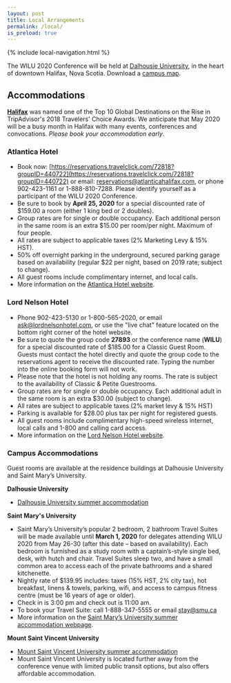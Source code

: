 ```yaml
---
layout: post
title: Local Arrangements
permalink: /local/
is_preload: true
---
```


{% include local-navigation.html %}

The WILU 2020 Conference will be held at [Dalhousie University](http://dal.ca), in the heart of downtown Halifax, Nova Scotia. Download a [campus map](https://www.dal.ca/campus-maps/maps.html).

## Accommodations

**[Halifax](https://discoverhalifaxns.com/)** was named one of the Top 10 Global Destinations on the Rise in TripAdvisor's 2018 Travelers' Choice Awards. We anticipate that May 2020 will be a busy month in Halifax with many events, conferences and convocations. *Please book your accommodation early*.

<!-- **Recommended Accommodations**
- [Atlantica Hotel](#Atlantica-Hotel)
- [Lord Nelson Hotel](#Lord-Nelson-Hotel)
- [Campus Accommodations](#Campus-Accommodations) -->

### Atlantica Hotel
- Book now: [https://reservations.travelclick.com/72818?groupID=440722](https://reservations.travelclick.com/72818?groupID=440722) or  email: [reservations@atlanticahalifax.com](reservations@atlanticahalifax.com), or phone 902-423-1161 or 1-888-810-7288. Please identify yourself as a participant of the WILU 2020 Conference.
- Be sure to book by **April 25, 2020** for a special discounted rate of $159.00 a room (either 1 king bed or 2 doubles). 
- Group rates are for single or double occupancy. Each additional person in the same room is an extra $15.00 per room/per night. Maximum of four people.
- All rates are subject to applicable taxes (2% Marketing Levy & 15% HST).
- 50% off overnight parking in the underground, secured parking garage based on availability (regular $22 per night, based on 2019 rate; subject to change).
- All guest rooms include complimentary internet, and local calls.
- More information on the [Atlantica Hotel website](https://www.atlanticahotelhalifax.com/).


### Lord Nelson Hotel
-	Phone 902-423-5130 or 1-800-565-2020, or email [ask@lordnelsonhotel.com](mailto:ask@lordnelsonhotel.com), or use the "live chat" feature located on the bottom right corner of the hotel website. 
-	Be sure to quote the group code **27893** or the conference name (**WILU**) for a special discounted rate of $185.00 for a Classic Guest Room. Guests must contact the hotel directly and quote the group code to the reservations agent to receive the discounted rate. Typing the number into the online booking form will not work.
-	Please note that the hotel is not holding any rooms. The rate is subject to the availability of Classic & Petite Guestrooms. 
-	Group rates are for single or double occupancy. Each additional adult in the same room is an extra $30.00 (subject to change).
-	All rates are subject to applicable taxes (2% market levy & 15% HST)
-	Parking is available for $28.00 plus tax per night for registered guests.
-	All guest rooms include complimentary high-speed wireless internet, local calls and 1-800 and calling card access.
- More information on the [Lord Nelson Hotel website](https://lordnelsonhotel.ca/).

### Campus Accommodations
Guest rooms are available at the residence buildings at Dalhousie University and Saint Mary’s University. 

**Dalhousie University**

- [Dalhousie University summer accommodation](https://www.dal.ca/dept/summer-accommodations/halifax-accommodations/summer-students.html)

**Saint Mary's University**

- Saint Mary’s University’s popular 2 bedroom, 2 bathroom Travel Suites will be made available until **March 1, 2020** for delegates attending WILU 2020 from May 26-30 (after this date – based on availability). Each bedroom is furnished as a study room with a captain’s-style single bed, desk, with hutch and chair. Travel Suites sleep two, and have a small common area to access each of the private bathrooms and a shared kitchenette. 
- Nightly rate of $139.95 includes: taxes (15% HST, 2% city tax), hot breakfast, linens & towels, parking, wifi, and access to campus fitness centre (must be 16 years of age or older). 
- Check in is 3:00 pm and check out is 11:00 am. 
- To book your Travel Suite: call 1-888-347-5555 or email [stay@smu.ca](mailto:stay@smu.ca) 
- More information on the [Saint Mary’s University summer accommodation webpage](https://smu.ca/about/halifax-summer-accommodations.html).

**Mount Saint Vincent University**
- [Mount Saint Vincent University summer accommodation](https://www.msvu.ca/en/home/campus-life/campus-services/conferenceservices/Accommodations/default.aspx)
- Mount Saint Vincent University is located further away from the conference venue with limited public transit options, but also offers affordable accommodation.

 <!-- ###### [Return to top of page](#Accommodations) -->
